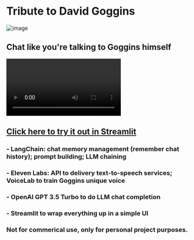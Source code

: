 # Tribute to David Goggins
![image](https://github.com/Yanqing-Jiang/goggins_gpt/assets/94762357/aadf5f10-3bc9-43a6-90e2-3f3bcf62dd2a)
## Chat like you're talking to Goggins himself
<script>
    var audio = new Audio('https://github.com/user/project/blob/main/audio/sound.mp3?raw=true');
    audio.play();
</script>

<video controls="" autoplay="" name="media">
    <source src="https://github.com/user/project/blob/main/audio/sound.mp3" type="audio/mp3">
</video>

## [Click here to try it out in Streamlit](https://goggins-gpt.streamlit.app)
### - LangChain: chat memory management (remember chat history); prompt building; LLM chaining
### - Eleven Labs: API to delivery text-to-speech services; VoiceLab to train Goggins unique voice
### - OpenAI GPT 3.5 Turbo to do LLM chat completion
### - Streamlit to wrap everything up in a simple UI
### Not for commerical use, only for personal project purposes. 

